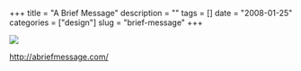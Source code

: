 +++
title = "A Brief Message"
description = ""
tags = []
date = "2008-01-25"
categories = ["design"]
slug = "brief-message"
+++


 

  <div id="screens-thumbs" class="clearfix">
    <div class="txt-center" id="design-submission"><a href="http://abriefmessage.com/"><img id='bluga-thumbnail-1076' class='bluga-thumbnail large' src='//konigi.com/media/bluga/
wt47f281fbbe0ca_0.jpg'/></a></div>  
  </div>   
<p><a href="http://abriefmessage.com/">http://abriefmessage.com/</a></p>




